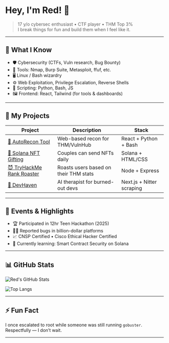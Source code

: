 # Hey, I'm Red! 🚩

> 17 y/o cybersec enthusiast • CTF player • THM Top 3%  
> I break things for fun and build them when I feel like it.

---

## 🧠 What I Know

- 🛡️ Cybersecurity (CTFs, Vuln research, Bug Bounty)
- 🧰 Tools: Nmap, Burp Suite, Metasploit, ffuf, etc.
- 🖥️ Linux / Bash wizardry
- ⚙️ Web Exploitation, Privilege Escalation, Reverse Shells
- 🔧 Scripting: Python, Bash, JS
- 🖼️ Frontend: React, Tailwind (for tools & dashboards)

---

## 🧪 My Projects

| Project | Description | Stack |
|--------|-------------|-------|
| [🔐 AutoRecon Tool](https://github.com/yourusername/recon-tool) | Web-based recon for THM/VulnHub | React + Python + Bash |
| [🎁 Solana NFT Gifting](https://github.com/yourusername/solana-nft-gift) | Couples can send NFTs daily | Solana + HTML/CSS |
| [😈 TryHackMe Rank Roaster](https://github.com/yourusername/thm-roaster) | Roasts users based on their THM stats | Node + Express |
| [🧠 DevHaven](https://github.com/yourusername/devhaven) | AI therapist for burned-out devs | Next.js + Nitter scraping |

---

## 🏁 Events & Highlights

- 🏆 Participated in 12hr Teen Hackathon (2025)
- 🕵️‍♂️ Reported bugs in billion-dollar platforms
- 📈 CNSP Certified • Cisco Ethical Hacker Certified
- 🧠 Currently learning: Smart Contract Security on Solana

---

## 📊 GitHub Stats

![Red's GitHub Stats](https://github-readme-stats.vercel.app/api?username=yourusername&show_icons=true&theme=tokyonight)

![Top Langs](https://github-readme-stats.vercel.app/api/top-langs/?username=yourusername&layout=compact&theme=tokyonight)

---

## ⚡ Fun Fact

I once escalated to root while someone was still running `gobuster`.  
Respectfully — I don’t wait.

---

